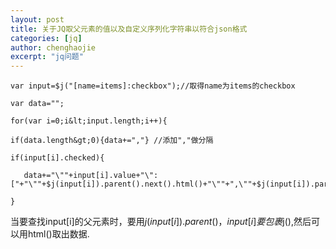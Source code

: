 ```yaml
---
layout: post
title: 关于JQ取父元素的值以及自定义序列化字符串以符合json格式
categories: [jq]
author: chenghaojie
excerpt: "jq问题"
---
```

  
    var input=$j("[name=items]:checkbox");//取得name为items的checkbox

    var data="";

    for(var i=0;i&lt;input.length;i++){

    if(data.length&gt;0){data+=","} //添加","做分隔

    if(input[i].checked){

       data+="\""+input[i].value+"\":["+"\""+$j(input[i]).parent().next().html()+"\""+",\""+$j(input[i]).parent().next().next().html()+"\"]";

    }
    
当要查找input[i]的父元素时，要用$j(input[i]).parent()，input[i]要包裹$j(),然后可以用html()取出数据.